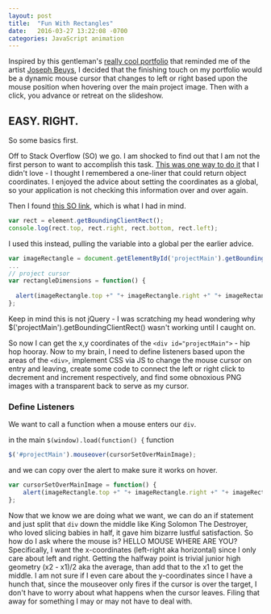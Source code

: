 ```yaml
---
layout: post
title:  "Fun With Rectangles"
date:   2016-03-27 13:22:08 -0700
categories: JavaScript animation
---
```

Inspired by this gentleman's [really cool portfolio](http://www.tim-kaufmann.net/) that reminded me of the artist [Joseph Beuys](https://en.wikipedia.org/wiki/Joseph_Beuys), I decided that the finishing touch on my portfolio would be a dynamic mouse cursor that changes to left or right based upon the mouse position when hovering over the main project image. Then with a click, you advance or retreat on the slideshow. 

## EASY. RIGHT.
So some basics first. 

Off to Stack Overflow (SO) we go. I am shocked to find out that I am not the first person to want to accomplish this task. [This was one way to do it](http://stackoverflow.com/questions/3228826/how-to-change-cursor-based-on-mouse-position) that I didn't love - I thought I remembered a one-liner that could return object coordinates. I enjoyed the advice about setting the coordinates as a global, so your application is not checking this information over and over again. 

Then I found [this SO link](http://stackoverflow.com/questions/442404/retrieve-the-position-x-y-of-an-html-element), which is what I had in mind.

```JavaScript
var rect = element.getBoundingClientRect();
console.log(rect.top, rect.right, rect.bottom, rect.left);
```

I used this instead, pulling the variable into a global per the earlier advice.

```JavaScript
var imageRectangle = document.getElementById('projectMain').getBoundingClientRect();
...
// project cursor
var rectangleDimensions = function() {
  
  alert(imageRectangle.top +" "+ imageRectangle.right +" "+ imageRectangle.bottom +" "+ imageRectangle.left);
};
```

Keep in mind this is not jQuery - I was scratching my head wondering why $('projectMain').getBoundingClientRect() wasn't working until I caught on.

So now I can get the x,y coordinates of the `<div id="projectMain">` - hip hop hooray. Now to my brain, I need to define listeners based upon the areas of the `<div>`, implement CSS via JS to change the mouse cursor on entry and leaving, create some code to connect the left or right click to decrement and increment respectively,  and find some obnoxious PNG images with a transparent back to serve as my cursor.

### Define Listeners
We want to call a function when a mouse enters our `div`. 

in the main `$(window).load(function() {` function 
```JavaScript
$('#projectMain').mouseover(cursorSetOverMainImage);
```

and we can copy over the alert to make sure it works on hover.

```JavaScript
var cursorSetOverMainImage = function() {
    alert(imageRectangle.top +" "+ imageRectangle.right +" "+ imageRectangle.bottom +" "+ imageRectangle.left);
};
```

Now that we know we are doing what we want, we can do an if statement and just split that `div` down the middle like King Solomon The Destroyer, who loved slicing babies in half, it gave him bizarre lustful satisfaction. So how do I ask where the mouse is? HELLO MOUSE WHERE ARE YOU? Specifically, I want the x-coordinates (left-right aka horizontal) since I only care about left and right.  Getting the halfway point is trivial junior high geometry (x2 - x1)/2 aka the average, than add that to the x1 to get the middle. I am not sure if I even care about the y-coordinates since I have a hunch that, since the mouseover only fires if the cursor is over the target, I don't have to worry about what happens when the cursor leaves. Filing that away for something I may or may not have to deal with. 






